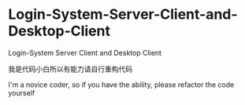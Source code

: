 # Login-System-Server-Client-and-Desktop-Client
Login-System Server Client and  Desktop Client

我是代码小白所以有能力请自行重构代码 

I'm a novice coder, so if you have the ability, please refactor the code yourself
